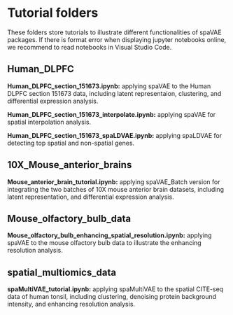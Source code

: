 # Tutorial folders

These folders store tutorials to illustrate different functionalities of spaVAE packages. If there is format error when displaying jupyter notebooks online, we recommend to read notebooks in Visual Studio Code.

## Human_DLPFC

**Human_DLPFC_section_151673.ipynb:** applying spaVAE to the Human DLPFC section 151673 data, including latent representaion, clustering, and differential expression analysis.

**Human_DLPFC_section_151673_interpolate.ipynb:** applying spaVAE for spatial interpolation analysis.

**Human_DLPFC_section_151673_spaLDVAE.ipynb:** applying spaLDVAE for detecting top spatial and non-spatial genes.

## 10X_Mouse_anterior_brains

**Mouse_anterior_brain_tutorial.ipynb:** applying spaVAE_Batch version for integrating the two batches of 10X mouse anterior brain datasets, including latent representation, and differential expression analysis.

## Mouse_olfactory_bulb_data

**Mouse_olfactory_bulb_enhancing_spatial_resolution.ipynb:** applying spaVAE to the mouse olfactory bulb data to illustrate the enhancing resolution analysis.

## spatial_multiomics_data

**spaMultiVAE_tutorial.ipynb:** applying spaMultiVAE to the spatial CITE-seq data of human tonsil, including clustering, denoising protein background intensity, and enhancing resolution analysis.
